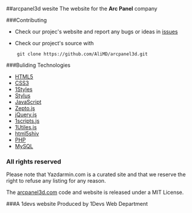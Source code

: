 ##arcpanel3d wesite
The website for the **Arc Panel** company


###Contributing

* Check our projec's website and report any bugs or ideas in [issues](https://github.com/AliMD/arcpanel3d/issues)

* Check our project's source with
```
    git clone https://github.com/AliMD/arcpanel3d.git
```

###Buliding Technologies
* [HTML5](http://ali.md/wiki/html5)
* [CSS3](http://ali.md/css3ref)
* [1Styles](http://ali.md/1styles)
* [Stylus](http://ali.md/stylus)
* [JavaScript](http://ali.md/wiki/javascript)
* [Zepto.js](http://ali.md/zepto.js)
* [jQuery.js](http://ali.md/jquery.js)
* [1scripts.js](http://ali.md/1scripts.js)
* [1Utiles.js](http://ali.md/1utiles.js)
* [html5shiv](http://ali.md/html5shiv)
* [PHP](http://ali.md/php/)
* [MySQL](http://ali.md/wiki/mysql)


### All rights reserved ###
Please note that Yazdarmin.com is a curated site and that we reserve the right to refuse any listing for any reason.

The [arcpanel3d.com](http://arcpanel3d.com) code and website is released under a MIT License.


###A 1devs website
Produced by 1Devs Web Department

